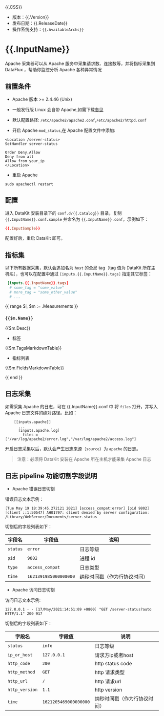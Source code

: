 {{.CSS}}

- 版本：{{.Version}}
- 发布日期：{{.ReleaseDate}}
- 操作系统支持：`{{.AvailableArchs}}`

# {{.InputName}}

Apache 采集器可以从 Apache 服务中采集请求数、连接数等，并将指标采集到 DataFlux ，帮助你监控分析 Apache 各种异常情况

## 前置条件

- Apache 版本 >= 2.4.46 (Unix)

- 一般发行版 Linux 会自带 Apache,如需下载[参见](https://httpd.apache.org/download.cgi)

- 默认配置路径: `/etc/apache2/apache2.conf`,`/etc/apache2/httpd.conf`

- 开启 Apache `mod_status`,在 Apache 配置文件中添加:

```
<Location /server-status>
SetHandler server-status

Order Deny,Allow
Deny from all
Allow from your_ip
</Location>
```

- 重启 Apache

```sudo apachectl restart```


## 配置

进入 DataKit 安装目录下的 `conf.d/{{.Catalog}}` 目录，复制 `{{.InputName}}.conf.sample` 并命名为 `{{.InputName}}.conf`。示例如下：

```toml
{{.InputSample}}
```

配置好后，重启 DataKit 即可。

## 指标集

以下所有数据采集，默认会追加名为 `host` 的全局 tag（tag 值为 DataKit 所在主机名），也可以在配置中通过 `[inputs.{{.InputName}}.tags]` 指定其它标签：

``` toml
 [inputs.{{.InputName}}.tags]
  # some_tag = "some_value"
  # more_tag = "some_other_value"
  # ...
```

{{ range $i, $m := .Measurements }}

### `{{$m.Name}}`

{{$m.Desc}}

-  标签

{{$m.TagsMarkdownTable}}

- 指标列表

{{$m.FieldsMarkdownTable}}

{{ end }} 


## 日志采集

如需采集 Apache 的日志，可在 {{.InputName}}.conf 中 将 `files` 打开，并写入 Apache 日志文件的绝对路径。比如：

```
    [[inputs.apache]]
      ...
      [inputs.apache.log]
		files = ["/var/log/apache2/error.log","/var/log/apache2/access.log"]
```


开启日志采集以后，默认会产生日志来源（`source`）为 `apache` 的日志。

>注意：必须将 DataKit 安装在 Apache 所在主机才能采集 Apache 日志

## 日志 pipeline 功能切割字段说明

- Apache 错误日志切割 

错误日志文本示例：

```
[Tue May 19 18:39:45.272121 2021] [access_compat:error] [pid 9802] [client ::1:50547] AH01797: client denied by server configuration: /Library/WebServer/Documents/server-status
```

切割后的字段列表如下：

| 字段名   | 字段值                | 说明                         |
| ---      | ---                   | ---                          |
| `status` | `error`               | 日志等级                     |
| `pid`    | `9802`                | 进程 id                      |
| `type`   | `access_compat`       | 日志类型                     |
| `time`   | `1621391985000000000` | 纳秒时间戳（作为行协议时间） |

- Apache 访问日志切割

访问日志文本示例:

``` 
127.0.0.1 - - [17/May/2021:14:51:09 +0800] "GET /server-status?auto HTTP/1.1" 200 917
```

切割后的字段列表如下：

| 字段名         | 字段值                | 说明                         |
| ---            | ---                   | ---                          |
| `status`       | `info`                | 日志等级                     |
| `ip_or_host`   | `127.0.0.1`           | 请求方ip或者host             |
| `http_code`    | `200`                 | http status code             |
| `http_method`  | `GET`                 | http 请求类型                |
| `http_url`     | `/`                   | http 请求url                 |
| `http_version` | `1.1`                 | http version                 |
| `time`         | `1621205469000000000` | 纳秒时间戳（作为行协议时间） |
